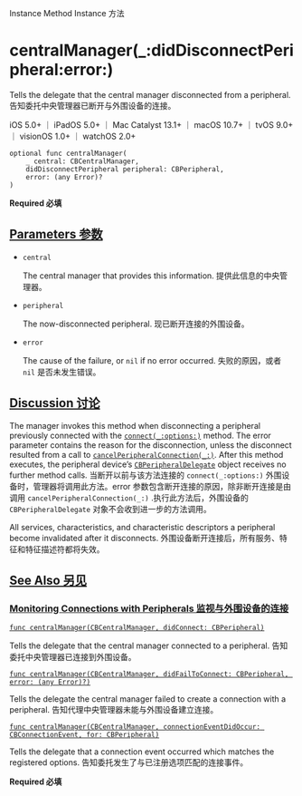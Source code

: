 Instance Method Instance 方法

# centralManager(_:didDisconnectPeripheral:error:) 

Tells the delegate that the central manager disconnected from a peripheral.
告知委托中央管理器已断开与外围设备的连接。

iOS 5.0+ ｜ iPadOS 5.0+ ｜ Mac Catalyst 13.1+ ｜ macOS 10.7+ ｜ tvOS 9.0+ ｜ visionOS 1.0+ ｜ watchOS 2.0+ 

```
optional func centralManager(
    _ central: CBCentralManager,
    didDisconnectPeripheral peripheral: CBPeripheral,
    error: (any Error)?
)
```

**Required 必填**



## [Parameters 参数](https://developer.apple.com/documentation/corebluetooth/cbcentralmanagerdelegate/centralmanager(_:diddisconnectperipheral:error:)#parameters)

- `central`

  The central manager that provides this information. 提供此信息的中央管理器。

- `peripheral`

  The now-disconnected peripheral. 现已断开连接的外围设备。

- `error`

  The cause of the failure, or `nil` if no error occurred. 失败的原因，或者 `nil` 是否未发生错误。



## [Discussion 讨论](https://developer.apple.com/documentation/corebluetooth/cbcentralmanagerdelegate/centralmanager(_:diddisconnectperipheral:error:)#Discussion)

The manager invokes this method when disconnecting a peripheral previously connected with the [`connect(_:options:)`](https://developer.apple.com/documentation/corebluetooth/cbcentralmanager/connect(_:options:)) method. The error parameter contains the reason for the disconnection, unless the disconnect resulted from a call to [`cancelPeripheralConnection(_:)`](https://developer.apple.com/documentation/corebluetooth/cbcentralmanager/cancelperipheralconnection(_:)). After this method executes, the peripheral device’s [`CBPeripheralDelegate`](https://developer.apple.com/documentation/corebluetooth/cbperipheraldelegate) object receives no further method calls.
当断开以前与该方法连接的 `connect(_:options:)` 外围设备时，管理器将调用此方法。error 参数包含断开连接的原因，除非断开连接是由调用 `cancelPeripheralConnection(_:)` .执行此方法后，外围设备的 `CBPeripheralDelegate` 对象不会收到进一步的方法调用。

All services, characteristics, and characteristic descriptors a peripheral become invalidated after it disconnects.
外围设备断开连接后，所有服务、特征和特征描述符都将失效。



## [See Also 另见](https://developer.apple.com/documentation/corebluetooth/cbcentralmanagerdelegate/centralmanager(_:diddisconnectperipheral:error:)#see-also)

### [Monitoring Connections with Peripherals 监视与外围设备的连接](https://developer.apple.com/documentation/corebluetooth/cbcentralmanagerdelegate/centralmanager(_:diddisconnectperipheral:error:)#Monitoring-Connections-with-Peripherals)

[`func centralManager(CBCentralManager, didConnect: CBPeripheral)`](https://developer.apple.com/documentation/corebluetooth/cbcentralmanagerdelegate/centralmanager(_:didconnect:))

Tells the delegate that the central manager connected to a peripheral.
告知委托中央管理器已连接到外围设备。

[`func centralManager(CBCentralManager, didFailToConnect: CBPeripheral, error: (any Error)?)`](https://developer.apple.com/documentation/corebluetooth/cbcentralmanagerdelegate/centralmanager(_:didfailtoconnect:error:))

Tells the delegate the central manager failed to create a connection with a peripheral.
告知代理中央管理器未能与外围设备建立连接。

[`func centralManager(CBCentralManager, connectionEventDidOccur: CBConnectionEvent, for: CBPeripheral)`](https://developer.apple.com/documentation/corebluetooth/cbcentralmanagerdelegate/centralmanager(_:connectioneventdidoccur:for:))

Tells the delegate that a connection event occurred which matches the registered options.
告知委托发生了与已注册选项匹配的连接事件。

**Required 必填**
